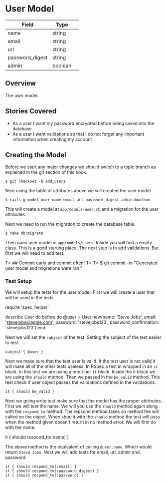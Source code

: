 # User Model

|Field  			 | Type |        |
|--------------|------|--------|
| name  			       | string  |
| email 			       | string  |
| url                | string  |
| password_digest	   | string  |
| admin 			       | boolean |

## Overview
The user model.

## Stories Covered
* As a user I want my password encrypted before being saved into the database
* As a user I want validations so that I do not forget any important information when creating my account


## Creating the Model
Before we start any major changes we should switch to a topic branch as explained in the git section of this book.

	$ git checkout -b add_users

Next using the table of attributes above we will created the user model

	$ rails g model user name email url password_digest admin:boolean

This will create a model at `app/models/user.rb` and a migration for the user attributes.

Next we need to run the migration to create the database table.

	$ rake db:migrate

Then open user model in `app/models/users`. Inside you will find a empty class. This is a good starting place. The next step is to add vaildations. But first we will need to add test.

T> ## Commit early and commit often!
T>
T>	$ git commit -m "Generated user model and migrations were ran."

### Test Setup
We will setup the tests for the user model. First we will create a user that will be used in the tests.

  require 'spec_helper'

  describe User do
    before do
      @user = User.new(name: 'Steve Jobs', email: 'stevejobs@apple.com',  password: 'stevejobs123', password_confirmation: 'stevejobs123')
    end

Next we will set the `subject` of the test. Setting the subject of the test easier to test.

    subject { @user }

Next we make sure that the test user is valid. It the test user is not valid it will make all of the other tests useless. In RSpec a test in wrapped in an `it` block. In this test we are using a one-liner `it` block. Inside the it block we are using the `should` method. Then we passed in the `be_valid` method. This test check if user object passes the validations defined in the validations.

    it { should be_valid }

Next we going write test make sure that the model has the proper attirbutes. First we will test the name. We will you use the `should` method again along with the `respond_to` method. The repsond method takes an method the will called on the object. When should with the `should` method the test will pass when the method given doesn't return in no method error. We will first do with the name.

  it { should respond_to(:name) }

The above method is the equivalent of calling `@user.name`. Which would return `Steve Jobs`. Next we will add tests for email, url, admin and, password.

    it { should respond_to(:email) }
    it { should respond_to(:password_digest) }
    it { should respond_to(:password) }